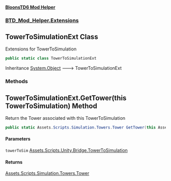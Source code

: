 #### [BloonsTD6 Mod Helper](README.md 'README')
### [BTD_Mod_Helper.Extensions](README.md#BTD_Mod_Helper.Extensions 'BTD_Mod_Helper.Extensions')

## TowerToSimulationExt Class

Extensions for TowerToSimulation

```csharp
public static class TowerToSimulationExt
```

Inheritance [System.Object](https://docs.microsoft.com/en-us/dotnet/api/System.Object 'System.Object') &#129106; TowerToSimulationExt
### Methods

<a name='BTD_Mod_Helper.Extensions.TowerToSimulationExt.GetTower(thisAssets.Scripts.Unity.Bridge.TowerToSimulation)'></a>

## TowerToSimulationExt.GetTower(this TowerToSimulation) Method

Return the Tower associated with this TowerToSimulation

```csharp
public static Assets.Scripts.Simulation.Towers.Tower GetTower(this Assets.Scripts.Unity.Bridge.TowerToSimulation towerToSim);
```
#### Parameters

<a name='BTD_Mod_Helper.Extensions.TowerToSimulationExt.GetTower(thisAssets.Scripts.Unity.Bridge.TowerToSimulation).towerToSim'></a>

`towerToSim` [Assets.Scripts.Unity.Bridge.TowerToSimulation](https://docs.microsoft.com/en-us/dotnet/api/Assets.Scripts.Unity.Bridge.TowerToSimulation 'Assets.Scripts.Unity.Bridge.TowerToSimulation')

#### Returns
[Assets.Scripts.Simulation.Towers.Tower](https://docs.microsoft.com/en-us/dotnet/api/Assets.Scripts.Simulation.Towers.Tower 'Assets.Scripts.Simulation.Towers.Tower')
